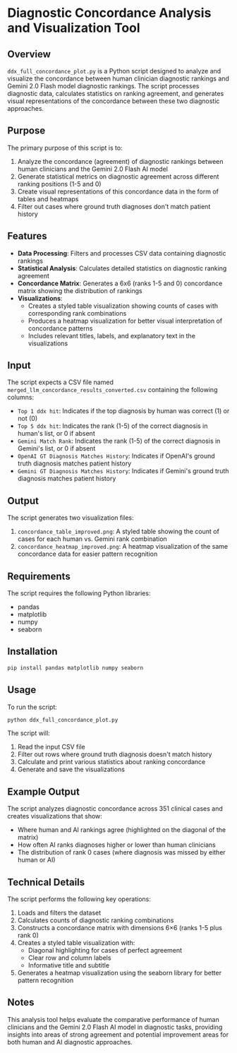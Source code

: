 # Diagnostic Concordance Analysis and Visualization Tool

## Overview

`ddx_full_concordance_plot.py` is a Python script designed to analyze and visualize the concordance between human clinician diagnostic rankings and Gemini 2.0 Flash model diagnostic rankings. The script processes diagnostic data, calculates statistics on ranking agreement, and generates visual representations of the concordance between these two diagnostic approaches.

## Purpose

The primary purpose of this script is to:

1. Analyze the concordance (agreement) of diagnostic rankings between human clinicians and the Gemini 2.0 Flash AI model
2. Generate statistical metrics on diagnostic agreement across different ranking positions (1-5 and 0)
3. Create visual representations of this concordance data in the form of tables and heatmaps
4. Filter out cases where ground truth diagnoses don't match patient history

## Features

- **Data Processing**: Filters and processes CSV data containing diagnostic rankings
- **Statistical Analysis**: Calculates detailed statistics on diagnostic ranking agreement
- **Concordance Matrix**: Generates a 6x6 (ranks 1-5 and 0) concordance matrix showing the distribution of rankings
- **Visualizations**:
  - Creates a styled table visualization showing counts of cases with corresponding rank combinations
  - Produces a heatmap visualization for better visual interpretation of concordance patterns
  - Includes relevant titles, labels, and explanatory text in the visualizations

## Input

The script expects a CSV file named `merged_llm_concordance_results_converted.csv` containing the following columns:
- `Top 1 ddx hit`: Indicates if the top diagnosis by human was correct (1) or not (0)
- `Top 5 ddx hit`: Indicates the rank (1-5) of the correct diagnosis in human's list, or 0 if absent
- `Gemini Match Rank`: Indicates the rank (1-5) of the correct diagnosis in Gemini's list, or 0 if absent
- `OpenAI GT Diagnosis Matches History`: Indicates if OpenAI's ground truth diagnosis matches patient history
- `Gemini GT Diagnosis Matches History`: Indicates if Gemini's ground truth diagnosis matches patient history

## Output

The script generates two visualization files:
1. `concordance_table_improved.png`: A styled table showing the count of cases for each human vs. Gemini rank combination
2. `concordance_heatmap_improved.png`: A heatmap visualization of the same concordance data for easier pattern recognition

## Requirements

The script requires the following Python libraries:
- pandas
- matplotlib
- numpy
- seaborn

## Installation

```bash
pip install pandas matplotlib numpy seaborn
```

## Usage

To run the script:

```bash
python ddx_full_concordance_plot.py
```

The script will:
1. Read the input CSV file
2. Filter out rows where ground truth diagnosis doesn't match history
3. Calculate and print various statistics about ranking concordance
4. Generate and save the visualizations

## Example Output

The script analyzes diagnostic concordance across 351 clinical cases and creates visualizations that show:
- Where human and AI rankings agree (highlighted on the diagonal of the matrix)
- How often AI ranks diagnoses higher or lower than human clinicians
- The distribution of rank 0 cases (where diagnosis was missed by either human or AI)

## Technical Details

The script performs the following key operations:
1. Loads and filters the dataset
2. Calculates counts of diagnostic ranking combinations
3. Constructs a concordance matrix with dimensions 6×6 (ranks 1-5 plus rank 0)
4. Creates a styled table visualization with:
   - Diagonal highlighting for cases of perfect agreement
   - Clear row and column labels
   - Informative title and subtitle
5. Generates a heatmap visualization using the seaborn library for better pattern recognition

## Notes

This analysis tool helps evaluate the comparative performance of human clinicians and the Gemini 2.0 Flash AI model in diagnostic tasks, providing insights into areas of strong agreement and potential improvement areas for both human and AI diagnostic approaches. 
